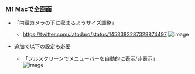
### M1 Macで全画面

- 「内蔵カメラの下に収まるようサイズ調整」
  - https://twitter.com/Jatodaro/status/1453382287328874497
![image](https://user-images.githubusercontent.com/5971361/173383923-0efcfc7e-4cdd-41c3-bc85-67f40a09dcfd.png)

- 追加で以下の設定も必要
  - 「フルスクリーンでメニューバーを自動的に表示/非表示」  
![image](https://user-images.githubusercontent.com/5971361/173383016-5b1202fd-1750-4ab2-a5f2-95f215f0ec9e.png)
